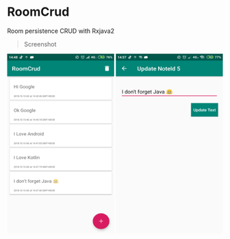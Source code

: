 # RoomCrud
Room persistence CRUD with Rxjava2

> Screenshot

<img alt="0" src="https://github.com/indrian16/RoomCrud/blob/master/screenshot/Screenshot_2018-10-10-14-48-13-881_io.indrian16.roomcrud.png" width="250" height="420"> <img alt="0" src="https://github.com/indrian16/RoomCrud/blob/master/screenshot/Screenshot_2018-10-10-14-57-03-809_io.indrian16.roomcrud.png" width="250" height="420">
